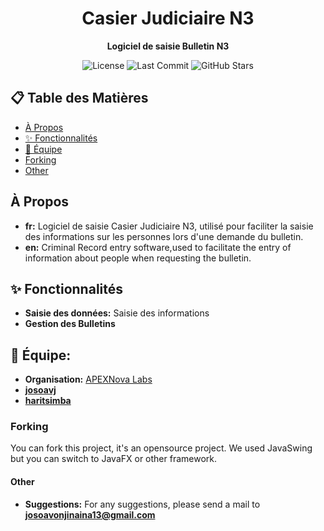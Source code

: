 <h1 align="center">Casier Judiciaire N3</h1>

<p align="center">
  <strong>Logiciel de saisie Bulletin N3</strong>
</p>

<p align="center">
  <!-- Badges -->
  <img src="https://img.shields.io/badge/license-MIT-green" alt="License">
  <img src="https://img.shields.io/github/last-commit/josoavj/Casier-Judiciare-N3" alt="Last Commit">
  <img src="https://img.shields.io/github/stars/josoavj/Casier-Judiciare-N3?style=social" alt="GitHub Stars">
</p>
 
## 📋 Table des Matières

- [À Propos](#-à-propos)
- [✨ Fonctionnalités](#-fonctionnalités)
- [👥 Équipe](#-équipe)
- [Forking](#-forking)
- [Other](#-other)


## À Propos

- **fr:** Logiciel de saisie Casier Judiciaire N3, utilisé pour faciliter la saisie des informations sur les personnes lors d'une demande du bulletin.
- **en:** Criminal Record entry software,used to facilitate the entry of information about people when requesting the bulletin.

## ✨ Fonctionnalités

- **Saisie des données:** Saisie des informations
- **Gestion des Bulletins**

## 👥 Équipe:

- **Organisation:** [APEXNova Labs](https://github.com/APEXNovaLabs)
- **[josoavj](https://github.com/josoavj)**
- **[haritsimba](https://github.com/haritsimba)**

### Forking

You can fork this project, it's an opensource project. We used JavaSwing but you can switch to JavaFX or other framework.

#### Other

- **Suggestions:** For any suggestions, please send a mail to **josoavonjinaina13@gmail.com**
